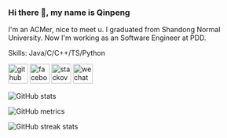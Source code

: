 ### Hi there 👋, my name is Qinpeng
I'm an ACMer, nice to meet u.
I graduated from Shandong Normal University.
Now I'm working as an Software Engineer at PDD.

Skills: Java/C/C++/TS/Python



[<img src='https://cdn.jsdelivr.net/npm/simple-icons@3.0.1/icons/github.svg' alt='github' height='40'>](https://github.com/qpwlkq)  [<img src='https://cdn.jsdelivr.net/npm/simple-icons@3.0.1/icons/facebook.svg' alt='facebook' height='40'>](https://www.facebook.com/qpwlkq)  [<img src='https://cdn.jsdelivr.net/npm/simple-icons@3.0.1/icons/stackoverflow.svg' alt='stackoverflow' height='40'>](https://stackoverflow.com/users/qpwlkq)  [<img src='https://cdn.jsdelivr.net/npm/simple-icons@3.0.1/icons/wechat.svg' alt='wechat' height='40'>](水汽自然)  

![GitHub stats](https://github-readme-stats.vercel.app/api?username=qpwlkq&show_icons=true&count_private=true)  

![GitHub metrics](https://metrics.lecoq.io/qpwlkq)  

![GitHub streak stats](https://github-readme-streak-stats.herokuapp.com/?user=qpwlkq)  

